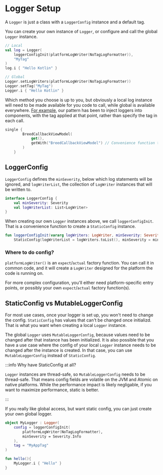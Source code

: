 # Logger Setup

A `Logger` is just a class with a `LoggerConfig` instance and a default tag.

You can create your own instance of `Logger`, or configure and call the global `Logger` instance.

```kotlin
// Local
val log = Logger(
    loggerConfigInit(platformLogWriter(NoTagLogFormatter)), 
    "MyTag"
)
log.i { "Hello Kotlin" }

// Global
Logger.setLogWriters(platformLogWriter(NoTagLogFormatter))
Logger.setTag("MyTag")
Logger.i { "Hello Kotlin" }
```

Which method you choose is up to you, but obviously a local log instance will need to be made available for you code to call, while global is available everywhere. [For example](https://github.com/touchlab/KaMPKit/blob/main/shared/src/iosMain/kotlin/co/touchlab/kampkit/KoinIOS.kt#L34), our pattern has been to inject loggers into components, with the tag applied at that point, rather than specify the tag in each call.

```kotlin
single { 
        BreedCallbackViewModel(
            get(), 
            getWith("BreedCallbackViewModel") // Convenience function to get a Logger with a tag set
        ) 
    }
```

## LoggerConfig

`LoggerConfig` defines the `minSeverity`, below which log statements will be ignored, and `logWriterList`, the collection of `LogWriter` instances that will be written to.

```kotlin
interface LoggerConfig {
    val minSeverity: Severity
    val logWriterList: List<LogWriter>
}
```

When creating our own `Logger` instances above, we call `loggerConfigInit`. That is a convenience function to create a `StaticConfig` instance.

```kotlin
fun loggerConfigInit(vararg logWriters: LogWriter, minSeverity: Severity = DEFAULT_MIN_SEVERITY): LoggerConfig =
    StaticConfig(logWriterList = logWriters.toList(), minSeverity = minSeverity)
```

### Where to do config?

`platformLogWriter()` is an `expect`/`actual` factory function. You can call it in common code, and it will create a `LogWriter` designed for the platform the code is running on.

For more complex configuration, you'll either need platform-specific entry points, or possibly your own `expect`/`actual` factory function(s).

## StaticConfig vs MutableLoggerConfig

For most use cases, once your logger is set up, you won't need to change the config. `StaticConfig` has values that can't be changed once initializd. That is what you want when creating a local `Logger` instance.

The global `Logger` uses `MutableLoggerConfig`, because values need to be changed after that instance has been initialized. It is also possible that you have a use case where the config of your local `Logger` instance needs to be changed after the instance is created. In that case, you can use `MutableLoggerConfig` instead of `StaticConfig`.

:::info Why have StaticConfig at all?

`Logger` instances are thread-safe, so `MutableLoggerConfig` needs to be thread-safe. That means config fields are volatile on the JVM and Atomic on native platforms. While the performance impact is likely negligable, if you want to maximize performance, static is better.

:::

If you really like global access, but want static config, you can just create your own global logger.

```kotlin
object MyLogger : Logger(
    config = loggerConfigInit(
        platformLogWriter(NoTagLogFormatter),
        minSeverity = Severity.Info
    ),
    tag = "MyAppTag"
)

fun hello(){
    MyLogger.i { "Hello" }
}
```
